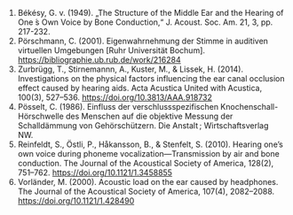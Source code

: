 1) Békésy, G. v. (1949). „The Structure of the Middle Ear and the Hearing of One ́s Own Voice by Bone Conduction,“ J. Acoust. Soc. Am. 21, 3, pp. 217-232.
2) Pörschmann, C. (2001). Eigenwahrnehmung der Stimme in auditiven virtuellen Umgebungen [Ruhr Universität Bochum]. https://bibliographie.ub.rub.de/work/216284
3) Zurbrügg, T., Stirnemannn, A., Kuster, M., & Lissek, H. (2014). Investigations on the physical factors influencing the ear canal occlusion effect caused by hearing aids. Acta Acustica United with Acustica, 100(3), 527–536. https://doi.org/10.3813/AAA.918732
4) Pösselt, C. (1986). Einfluss der verschlussspezifischen Knochenschall-Hörschwelle des Menschen auf die objektive Messung der Schalldämmung von Gehörschützern. Die Anstalt ; Wirtschaftsverlag NW.
5) Reinfeldt, S., Östli, P., Håkansson, B., & Stenfelt, S. (2010). Hearing one’s own voice during phoneme vocalization—Transmission by air and bone conduction. The Journal of the Acoustical Society of America, 128(2), 751–762. https://doi.org/10.1121/1.3458855
6) Vorländer, M. (2000). Acoustic load on the ear caused by headphones. The Journal of the Acoustical Society of America, 107(4), 2082–2088. https://doi.org/10.1121/1.428490


